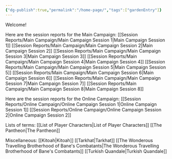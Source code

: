 ```yaml
---
{"dg-publish":true,"permalink":"/home-page/","tags":["gardenEntry"]}
---
```


Welcome!

Here are the session reports for the Main Campaign:
[[Session Reports/Main Campaign/Main Campaign Session 1\|Main Campaign Session 1]]
[[Session Reports/Main Campaign/Main Campaign Session 2\|Main Campaign Session 2]]
[[Session Reports/Main Campaign/Main Campaign Session 3\|Main Campaign Session 3]]
[[Session Reports/Main Campaign/Main Campaign Session 4\|Main Campaign Session 4]]
[[Session Reports/Main Campaign/Main Campaign Session 5\|Main Campaign Session 5]]
[[Session Reports/Main Campaign/Main Campaign Session 6\|Main Campaign Session 6]]
[[Session Reports/Main Campaign/Main Campaign Session 7\|Main Campaign Session 7]]
[[Session Reports/Main Campaign/Main Campaign Session 8\|Main Campaign Session 8]]

Here are the session reports for the Online Campaign:
[[Session Reports/Online Campaign/Online Campaign Session 1\|Online Campaign Session 1]]
[[Session Reports/Online Campaign/Online Campaign Session 2\|Online Campaign Session 2]]

Lists of terms:
[[List of Player Characters\|List of Player Characters]]
[[The Pantheon\|The Pantheon]]

Miscellaneous:
[[Kitoah\|Kitoah]]
[[Tarkhat\|Tarkhat]]
[[The Wonderous Travelling Brotherhood of Bane's Combatants\|The Wonderous Travelling Brotherhood of Bane's Combatants]]
[[Turkish Quandale\|Turkish Quandale]]